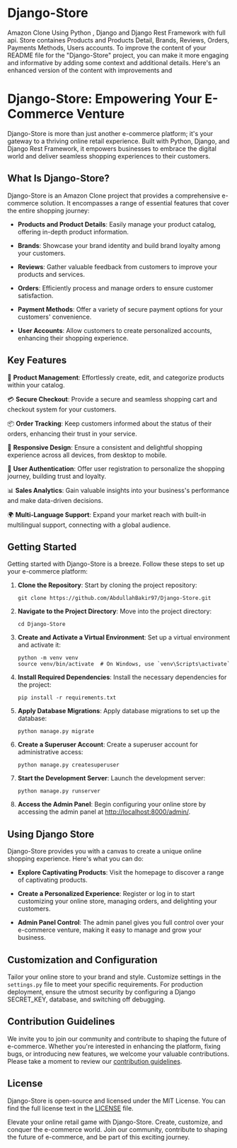 # Django-Store
Amazon Clone Using Python , Django and Django Rest Framework with full api. Store containes Products and Products Detail, Brands, Reviews, Orders, Payments Methods, Users accounts.
To improve the content of your README file for the "Django-Store" project, you can make it more engaging and informative by adding some context and additional details. Here's an enhanced version of the content with improvements and 


# Django-Store: Empowering Your E-Commerce Venture

Django-Store is more than just another e-commerce platform; it's your gateway to a thriving online retail experience. Built with Python, Django, and Django Rest Framework, it empowers businesses to embrace the digital world and deliver seamless shopping experiences to their customers.

## What Is Django-Store?

Django-Store is an Amazon Clone project that provides a comprehensive e-commerce solution. It encompasses a range of essential features that cover the entire shopping journey:

- **Products and Product Details**: Easily manage your product catalog, offering in-depth product information.

- **Brands**: Showcase your brand identity and build brand loyalty among your customers.

- **Reviews**: Gather valuable feedback from customers to improve your products and services.

- **Orders**: Efficiently process and manage orders to ensure customer satisfaction.

- **Payment Methods**: Offer a variety of secure payment options for your customers' convenience.

- **User Accounts**: Allow customers to create personalized accounts, enhancing their shopping experience.

## Key Features

🛒 **Product Management**: Effortlessly create, edit, and categorize products within your catalog.

💳 **Secure Checkout**: Provide a secure and seamless shopping cart and checkout system for your customers.

📦 **Order Tracking**: Keep customers informed about the status of their orders, enhancing their trust in your service.

📱 **Responsive Design**: Ensure a consistent and delightful shopping experience across all devices, from desktop to mobile.

🔐 **User Authentication**: Offer user registration to personalize the shopping journey, building trust and loyalty.

📊 **Sales Analytics**: Gain valuable insights into your business's performance and make data-driven decisions.

🌍 **Multi-Language Support**: Expand your market reach with built-in multilingual support, connecting with a global audience.

## Getting Started

Getting started with Django-Store is a breeze. Follow these steps to set up your e-commerce platform:

1. **Clone the Repository**: Start by cloning the project repository:
   ```
   git clone https://github.com/AbdullahBakir97/Django-Store.git
   ```

2. **Navigate to the Project Directory**: Move into the project directory:
   ```
   cd Django-Store
   ```

3. **Create and Activate a Virtual Environment**: Set up a virtual environment and activate it:
   ```
   python -m venv venv
   source venv/bin/activate  # On Windows, use `venv\Scripts\activate`
   ```

4. **Install Required Dependencies**: Install the necessary dependencies for the project:
   ```
   pip install -r requirements.txt
   ```

5. **Apply Database Migrations**: Apply database migrations to set up the database:
   ```
   python manage.py migrate
   ```

6. **Create a Superuser Account**: Create a superuser account for administrative access:
   ```
   python manage.py createsuperuser
   ```

7. **Start the Development Server**: Launch the development server:
   ```
   python manage.py runserver
   ```

8. **Access the Admin Panel**: Begin configuring your online store by accessing the admin panel at [http://localhost:8000/admin/](http://localhost:8000/admin/).

## Using Django Store

Django-Store provides you with a canvas to create a unique online shopping experience. Here's what you can do:

- **Explore Captivating Products**: Visit the homepage to discover a range of captivating products.

- **Create a Personalized Experience**: Register or log in to start customizing your online store, managing orders, and delighting your customers.

- **Admin Panel Control**: The admin panel gives you full control over your e-commerce venture, making it easy to manage and grow your business.

## Customization and Configuration

Tailor your online store to your brand and style. Customize settings in the `settings.py` file to meet your specific requirements. For production deployment, ensure the utmost security by configuring a Django SECRET_KEY, database, and switching off debugging.

## Contribution Guidelines

We invite you to join our community and contribute to shaping the future of e-commerce. Whether you're interested in enhancing the platform, fixing bugs, or introducing new features, we welcome your valuable contributions. Please take a moment to review our [contribution guidelines](CONTRIBUTING.md).

## License

Django-Store is open-source and licensed under the MIT License. You can find the full license text in the [LICENSE](LICENSE) file.

Elevate your online retail game with Django-Store. Create, customize, and conquer the e-commerce world. Join our community, contribute to shaping the future of e-commerce, and be part of this exciting journey.
```

